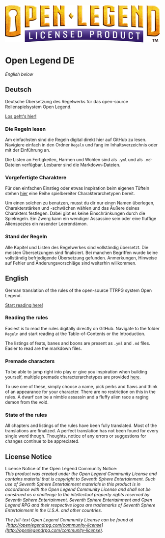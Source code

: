 ![Open Legend Licensed Product Logo Gold](open_legend_licensed_logo_gold.webp)

# Open Legend DE
*English below*

## Deutsch
Deutsche Übersetzung des Regelwerks für das open-source Rollenspielsystem Open Legend.

[Los geht's hier!](./Regeln/Kapitel-0_Einfuehrung.md)

### Die Regeln lesen
Am einfachsten sind die Regeln digital direkt hier auf GitHub zu lesen. Navigiere einfach in den Ordner `Regeln` und fang im Inhaltsverzeichnis oder mit der Einführung an.

Die Listen an Fertigkeiten, Harmen und Wohlen sind als `.yml` und als `.md`-Dateien verfügbar. Lesbarer sind die Markdown-Dateien.

### Vorgefertigte Charaktere
Für den einfachen Einstieg oder etwas Inspiration beim eigenen Tüfteln stehen [hier](./Vorgefertigte-Charaktere/README.md) eine Reihe spielbereiter Charakterarchetypen bereit.

Um einen solchen zu benutzen, musst du dir nur einen Namen überlegen, Charakterstärken und -schwächen wählen und das Äußere deines Charakters festlegen. Dabei gibt es keine Einschränkungen durch die Spielregeln. Ein Zwerg kann ein wendiger Assassine sein oder eine fluffige Alienspezies ein rasender Leerendämon.

### Stand der Regeln
Alle Kapitel und Listen des Regelwerkes sind vollständig übersetzt. Die meisten Übersetzungen sind finalisiert. Bei manchen Begriffen wurde keine vollständig befriedigende Übersetzung gefunden. Anmerkungen, Hinweise auf Fehler und Änderungsvorschläge sind weiterhin willkommen.

## English
German translation of the rules of the open-source TTRPG system Open Legend.

[Start reading here!](./Regeln/Kapitel-0_Einfuehrung.md)

### Reading the rules
Easiest is to read the rules digitally directly on GitHub. Navigate to the folder `Regeln` and start reading at the Table-of-Contents or the Introduction.

The listings of feats, banes and boons are present as `.yml` and `.md` files. Easier to read are the markdown files.

### Premade characters
To be able to jump right into play or give you inspiration when building yourself, multiple premade characterarchetypes are provided [here](./Vorgefertigte-Charaktere/README.md).

To use one of these, simply choose a name, pick perks and flaws and think of an appearance for your character. There are no restriction on this in the rules. A dwarf can be a nimble assassin and a fluffy alien race a raging demon from the void.

### State of the rules
All chapters and listings of the rules have been fully translated. Most of the translations are finalized. A perfect translation has not been found for every single word though. Thoughts, notice of any errors or suggestions for changes continue to be appreciated.

## License Notice
License Notice of the Open Legend Community Notice:  
*This product was created under the Open Legend Community License and contains material that is copyright to Seventh Sphere Entertainment. Such use of Seventh Sphere Entertainment materials in this product is in accordance with the Open Legend Community License and shall not be construed as a challenge to the intellectual property rights reserved by Seventh Sphere Entertainment. Seventh Sphere Entertainment and Open Legend RPG and their respective logos are trademarks of Seventh Sphere Entertainment in the U.S.A. and other countries.*
  
*The full-text Open Legend Community License can be found at  [http://openlegendrpg.com/community-license](http://openlegendrpg.com/community-license).*
